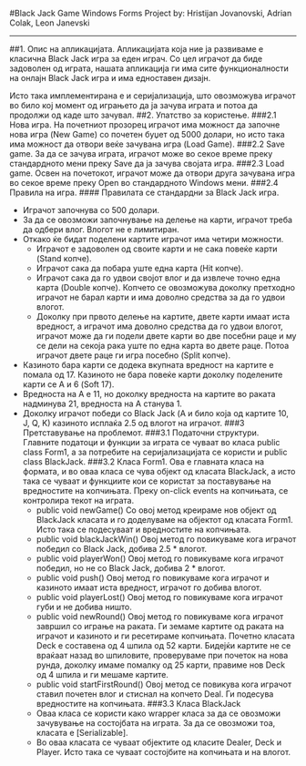 #Black Jack Game
Windows Forms Project by: Hristijan Jovanovski, Adrian Colak, Leon Janevski

-----------------------------------------------------------------------------------------------------------------------------------

##1. Опис на апликацијата. Апликацијата која ние ја развиваме е класична Black Jack игра за еден играч. Со цел играчот да биде задоволен од играта, нашата апликација ги има сите функционалности на онлајн Black Jack игра и има едноставен дизајн.

Исто така имплементирана е и серијализација, што овозможува играчот во било кој момент од играњето да ја зачува играта и потоа да продолжи од каде што зачувал.
##2. Упатство за користење.
###2.1 Нова игра.
На почетниот прозорец играчот има можност да започне нова игра (New Game) со почетен буџет од 5000 долари, но исто така има можност да отвори веќе зачувана игра (Load Game).
###2.2 Save game. За да се зачува играта, играчот може во секое време преку стандардното мени преку Save да ја зачува својата игра.
###2.3 Load game. Освен на почетокот, играчот може да отвори друга зачувана игра во секое време преку Open во стандардното Windows мени.
###2.4 Правила на игра. #### Правилата се стандардни за Black Jack игра.
- Играчот започнува со 500 долари.
- За да се овозможи започнување на делење на карти, играчот треба да одбери влог. Влогот не е лимитиран.
- Откако ќе бидат поделени картите играчот има четири можности.
  - Играчот е задоволен од своите карти и не сака повеќе карти (Stand копче).
  - Играчот сака да побара уште една карта (Hit копче).
  - Играчот сака да го удвои својот влог и да извлече точно една карта (Double копче). Копчето се овозможува доколку претходно играчот не барал карти и има доволно средства за да го удвои влогот.
  - Доколку при првото делење на картите, двете карти имаат иста вредност, а играчот има доволно средства да го удвои влогот, играчот може да ги подели двете карти во две посебни раце и му се дели на секоја рака уште по една карта во двете раце. Потоа играчот двете раце ги игра посебно (Split копче).
- Казиното бара карти се додека вкупната вредност на картите е помала од 17. Казиното не бара повеќе карти доколку поделените карти се A и 6 (Soft 17).
- Вредноста на A е 11, но доколку вредноста на картите во раката надминува 21, вредноста на A станува 1.
- Доколку играчот победи со Black Jack (А и било која од картите 10, J, Q, K) казиното исплаќа 2.5 од влогот на играчот.
###3 Претставување на проблемот.
###3.1 Податочни структури.
Главните податоци и функции за играта се чуваат во класа public class Form1, а за потребите на серијализацијата се користи и public class BlackJack.
###3.2 Класа Form1.
Ова е главната класа на формата, и во оваа класа се чува објект од класата BlackJack, а исто така се чуваат и функциите кои се користат за поставување на вредностите на копчињата. Преку on-click events на копчињата, се контролира текот на играта.
  - public void newGame()
    Со овој метод креираме нов објект од BlackJack класата и го доделуваме на објектот од класата Form1. Исто така се подесуваат и вредностите на копчињата.
  - public void blackJackWin()
    Овој метод го повикуваме кога играчот победил со Black Jack, добива 2.5 * влогот.
  - public void playerWon()
    Овој метод го повикуваме кога играчот победил, но не со Black Jack, добива 2 * влогот.
  - public void push()
    Овој метод го повикуваме кога играчот и казиното имаат иста вредност, играчот го добива влогот.
  - public void playerLost()
    Овој метод го повикуваме кога играчот губи и не добива ништо.
  - public void newRound()
    Овој метод го повикуваме кога играчот завршил со играње на раката. Ги земаме картите од раката на играчот и казиното и ги ресетираме копчињата. Почетно класата Deck e составена од 4 шпила од 52 карти. Бидејќи картите не се враќаат назад во шпиловите, проверуваме при почеток на нова рунда, доколку имаме помалку од 25 карти, правиме нов Deck од 4 шпила и ги мешаме картите.
  - public void startFirstRound()
    Овој метод се повикува кога играчот ставил почетен влог и стиснал на копчето Deal. Ги подесува вредностите на копчињата.
###3.3 Класа BlackJack
  - Оваа класа се користи како wrapper класа за да се овозможи зачувување на состојбата на играта. За да се овозможи тоа, класата е [Serializable].
  - Во оваа класата се чуваат објектите од класите Dealer, Deck и Player. Исто така се чуваат состојбите на копчињата и на влогот.
  
